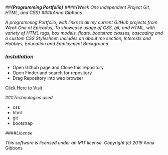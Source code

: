 ##_**{Programming Portfolio}**_
####_{Week One Independent Project Git, HTML, and CSS}_
####_Anna Gibbons_

_A programming Portfolio, with links to all my current GitHub projects from Week One at Epicodus, To showcase usage of CSS, git, and HTML, with variety of HTML tags, box models, floats, bootstrap classes, cascading and a custom CSS Stylesheet. Includes an about me section, Interests and Hobbies, Education and Employment Background._

### _Installation_
* Open Github page and Clone this repository
* Open Finder and search for repository
* Drag Repository into web browser


[Click Here to Visit](https://github.com/AnnaG219/project1.git)

###_Technologies used_
* css
* html
* git
* bootstrap

 ####_License_

 _This software is licensed under an MIT license._
 _Copyright (c) 2019_ Anna Gibbons
